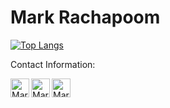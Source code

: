 # Mark Rachapoom
 [![Top Langs](https://github-readme-stats.vercel.app/api/top-langs/?username=markkypanc&langs_count=8)](https://github.com/markkypanc/github-readme-stats)
 
Contact Information:

 <a href="https://www.linkedin.com/in/rphanchotong/">
   <img align="left" alt="Mark's LinkdeIn" width="30px" src="https://www.google.com/url?sa=i&url=https%3A%2F%2Fen.m.wikipedia.org%2Fwiki%2FFile%3ALinkedIn_logo_initials.png&psig=AOvVaw2MUJy8SFpYytvYJ8c9C_wH&ust=1611236466837000&source=images&cd=vfe&ved=0CAIQjRxqFwoTCNClqdzRqu4CFQAAAAAdAAAAABAD" />
 </a>
 <a href="https://www.instagram.com/markkypanc/">
   <img align="left" alt="Mark's Instagram" width="30px" src="https://cdn.jsdelivr.net/npm/simple-icons@v3/icons/instagram.svg" />
 </a>
 <a href="https://www.facebook.com/Rachapoom Phanchotong">
   <img align="left" alt="Mark's Instagram" width="30px" src="https://cdn.jsdelivr.net/npm/simple-icons@v3/icons/facebook.svg" />
 </a>
 <br>
 <br />
